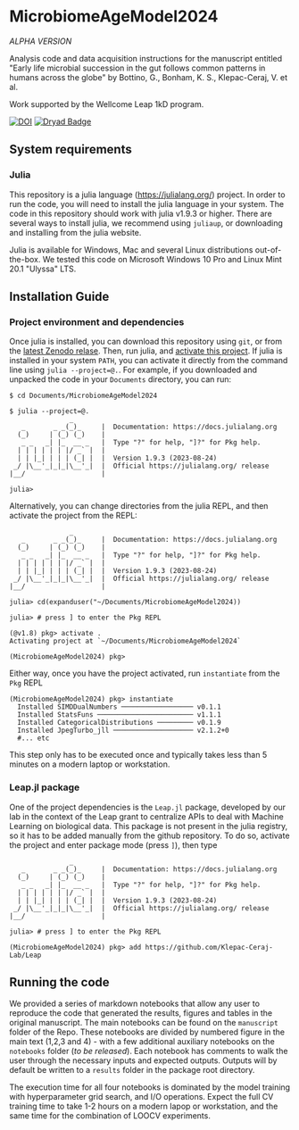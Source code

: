 # MicrobiomeAgeModel2024

_ALPHA VERSION_

Analysis code and data acquisition instructions for the manuscript entitled
"Early life microbial succession in the gut follows common patterns in humans across the globe"
by Bottino, G., Bonham, K. S., Klepac-Ceraj, V. et al.

Work supported by the Wellcome Leap 1kD program.

[![DOI](https://zenodo.org/badge/DOI/10.5281/zenodo.12822333.svg)](https://doi.org/10.5281/zenodo.12822333)
[![Dryad Badge](https://img.shields.io/badge/Data%20Dryad%3A-10.5061%2Fdryad.dbrv15f9z-blue?color=blue)](https://doi.org/10.5061/dryad.dbrv15f9z)

## System requirements

### Julia

This repository is a julia language (https://julialang.org/) project. In order to run the code, you will need to install the julia language in your system. The code in this repository should work with julia v1.9.3 or higher. There are several ways to install julia, we recommend using `juliaup`, or downloading and installing from the julia website.

Julia is available for Windows, Mac and several Linux distributions out-of-the-box. We tested this code on Microsoft Windows 10 Pro and Linux Mint 20.1 "Ulyssa" LTS.

## Installation Guide

### Project environment and dependencies

Once julia is installed, you can download this repository using `git`, or from the [latest Zenodo relase](https://doi.org/10.5281/zenodo.12822333).
Then, run julia, and [activate this project](https://pkgdocs.julialang.org/v1/environments/#Using-someone-else's-project).
If julia is installed in your system `PATH`, you can activate it directly from the command line using `julia --project=@.`. 
For example, if you downloaded and unpacked the code in your `Documents` directory,
you can run:

```
$ cd Documents/MicrobiomeAgeModel2024

$ julia --project=@.
               _
   _       _ _(_)_     |  Documentation: https://docs.julialang.org
  (_)     | (_) (_)    |
   _ _   _| |_  __ _   |  Type "?" for help, "]?" for Pkg help.
  | | | | | | |/ _` |  |
  | | |_| | | | (_| |  |  Version 1.9.3 (2023-08-24)
 _/ |\__'_|_|_|\__'_|  |  Official https://julialang.org/ release
|__/                   |

julia>
```

Alternatively, you can change directories from the julia REPL,
and then activate the project from the REPL:

```
               _
   _       _ _(_)_     |  Documentation: https://docs.julialang.org
  (_)     | (_) (_)    |
   _ _   _| |_  __ _   |  Type "?" for help, "]?" for Pkg help.
  | | | | | | |/ _` |  |
  | | |_| | | | (_| |  |  Version 1.9.3 (2023-08-24)
 _/ |\__'_|_|_|\__'_|  |  Official https://julialang.org/ release
|__/                   |

julia> cd(expanduser("~/Documents/MicrobiomeAgeModel2024))

julia> # press ] to enter the Pkg REPL

(@v1.8) pkg> activate .
Activating project at `~/Documents/MicrobiomeAgeModel2024`

(MicrobiomeAgeModel2024) pkg>
```

Either way, once you have the project activated, run `instantiate` from the `Pkg` REPL

```
(MicrobiomeAgeModel2024) pkg> instantiate
  Installed SIMDDualNumbers ────────────────── v0.1.1                                                     
  Installed StatsFuns ──────────────────────── v1.1.1
  Installed CategoricalDistributions ───────── v0.1.9
  Installed JpegTurbo_jll ──────────────────── v2.1.2+0
  #... etc
```

This step only has to be executed once and typically takes less than 5 minutes on a modern laptop or workstation.

### Leap.jl package

One of the project dependencies is the `Leap.jl` package, developed by our lab in the context of the Leap grant to centralize APIs to deal with Machine Learning on biological data. This package is not present in the julia registry, so it has to be added manually from the github repository. To do so, activate the project and enter package mode (press `]`), then type

```
               _
   _       _ _(_)_     |  Documentation: https://docs.julialang.org
  (_)     | (_) (_)    |
   _ _   _| |_  __ _   |  Type "?" for help, "]?" for Pkg help.
  | | | | | | |/ _` |  |
  | | |_| | | | (_| |  |  Version 1.9.3 (2023-08-24)
 _/ |\__'_|_|_|\__'_|  |  Official https://julialang.org/ release
|__/                   |

julia> # press ] to enter the Pkg REPL

(MicrobiomeAgeModel2024) pkg> add https://github.com/Klepac-Ceraj-Lab/Leap
```

## Running the code

We provided a series of markdown notebooks that allow any user to reproduce the code that generated the results, figures and tables in the original manuscript. The main notebooks can be found on the `manuscript` folder of the Repo. These notebooks are divided by numbered figure in the main text (1,2,3 and 4) - with a few additional auxiliary notebooks on the `notebooks` folder (_to be released_). Each notebook has comments to walk the user through the necessary inputs and expected outputs. Outputs will by default be written to a `results` folder in the package root directory.

The execution time for all four notebooks is dominated by the model training with hyperparameter grid search, and I/O operations. Expect the full CV training time to take 1-2 hours on a modern lapop or workstation, and the same time for the combination of LOOCV experiments.